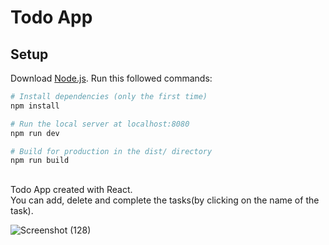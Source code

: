 # Todo App

## Setup
Download [Node.js](https://nodejs.org/en/download/).
Run this followed commands:

``` bash
# Install dependencies (only the first time)
npm install

# Run the local server at localhost:8080
npm run dev

# Build for production in the dist/ directory
npm run build
```
##
Todo App created with React.  
You can add, delete and complete the tasks(by clicking on the name of the task).

![Screenshot (128)](https://user-images.githubusercontent.com/73068793/140188130-a710fffa-bbc3-4ad3-a689-955dbdf212c5.png)
